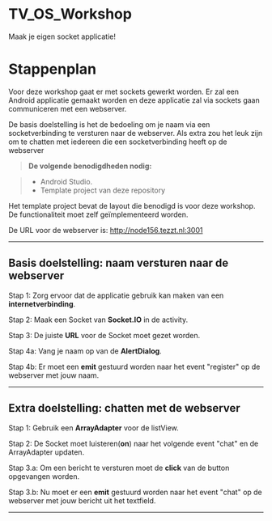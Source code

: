 # TV_OS_Workshop
Maak je eigen socket applicatie!

Stappenplan
===================
Voor deze workshop gaat er met sockets gewerkt worden. Er zal een Android applicatie gemaakt worden en deze applicatie zal via sockets gaan communiceren met een webserver.

De basis doelstelling is het de bedoeling om je naam via een socketverbinding te versturen naar de webserver. Als extra zou het leuk zijn om te chatten met iedereen die een socketverbinding heeft op de webserver

> **De volgende benodigdheden nodig:**

> - Android Studio.
> - Template project van deze repository

Het template project bevat de layout die benodigd is voor deze workshop. De functionaliteit moet zelf geïmplementeerd worden. 

De URL voor de webserver is: http://node156.tezzt.nl:3001

----------
Basis doelstelling: naam versturen naar de webserver
-------------
Stap 1: Zorg ervoor dat de applicatie gebruik kan maken van een **internetverbinding**.

Stap 2: Maak een Socket van **Socket.IO** in de activity.

Stap 3: De juiste **URL** voor de Socket moet gezet worden.

Stap 4a: Vang je naam op van de **AlertDialog**.

Stap 4b: Er moet een **emit** gestuurd worden naar het event "register" op de webserver met jouw naam.

----------
Extra doelstelling: chatten met de webserver
-------------

Stap 1: Gebruik een **ArrayAdapter** voor de listView.

Stap 2: De Socket moet luisteren(**on**) naar het volgende event "chat" en de ArrayAdapter updaten.

Stap 3.a: Om een bericht te versturen moet de **click** van de button opgevangen worden.

Stap 3.b: Nu moet er een **emit** gestuurd worden naar het event "chat" op de webserver met jouw bericht uit het textfield.

----------
